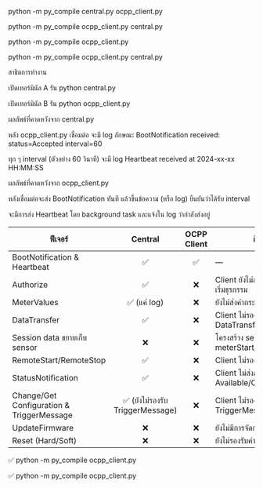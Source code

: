 python -m py_compile central.py ocpp_client.py

python -m py_compile ocpp_client.py central.py

python -m py_compile ocpp_client.py

python -m py_compile ocpp_client.py central.py

สาธิตการทำงาน

เปิดเทอร์มินัล A รัน python central.py

เปิดเทอร์มินัล B รัน python ocpp_client.py

ผลลัพธ์ที่คาดหวังจาก central.py

หลัง ocpp_client.py เชื่อมต่อ จะมี log ลักษณะ
BootNotification received: status=Accepted interval=60

ทุก ๆ interval (ตัวอย่าง 60 วินาที) จะมี log
Heartbeat received at 2024-xx-xx HH:MM:SS

ผลลัพธ์ที่คาดหวังจาก ocpp_client.py

หลังเชื่อมต่อจะส่ง BootNotification ทันที แล้วขึ้นข้อความ (หรือ log) ยืนยันว่าได้รับ interval

จะมีการส่ง Heartbeat โดย background task และแจ้งใน log ว่ากำลังส่งอยู่


| ฟีเจอร์                                   |             Central             | OCPP Client | สิ่งที่ยังขาด                                   |
| ----------------------------------------- | :-----------------------------: | :---------: | ----------------------------------------------- |
| BootNotification & Heartbeat              |                ✅                |      ✅      | —                                               |
| Authorize                                 |                ✅                |      ❌      | Client ยังไม่ส่ง `Authorize` ก่อนเริ่มธุรกรรม   |
| MeterValues                               |           ✅ (แค่ log)           |      ❌      | ยังไม่ส่งค่ากระแส/แรงดัน/SoC ฯลฯ                |
| DataTransfer                              |                ✅                |      ❌      | Client ไม่รองรับการส่ง/รับ DataTransfer         |
| Session data ขยายเก็บ sensor              |                ❌                |      ❌      | โครงสร้าง session ยังเก็บเฉพาะ meterStart/stop  |
| RemoteStart/RemoteStop                    |                ✅                |      ❌      | Client ไม่รองรับคำสั่งระยะไกล                   |
| StatusNotification                        |                ✅                |      ❌      | Client ไม่ส่งสถานะ Available/Charging/Finishing |
| Change/Get Configuration & TriggerMessage | ✅ (ยังไม่รองรับ TriggerMessage) |      ❌      | Client ไม่รองรับ และ TriggerMessage ยังขาด      |
| UpdateFirmware                            |                ❌                |      ❌      | ยังไม่มีการจัดการอัปเดตเฟิร์มแวร์               |
| Reset (Hard/Soft)                         |                ❌                |      ❌      | ยังไม่รองรับคำสั่งรีเซ็ต                        |


✅ python -m py_compile ocpp_client.py

✅ python -m py_compile ocpp_client.py




